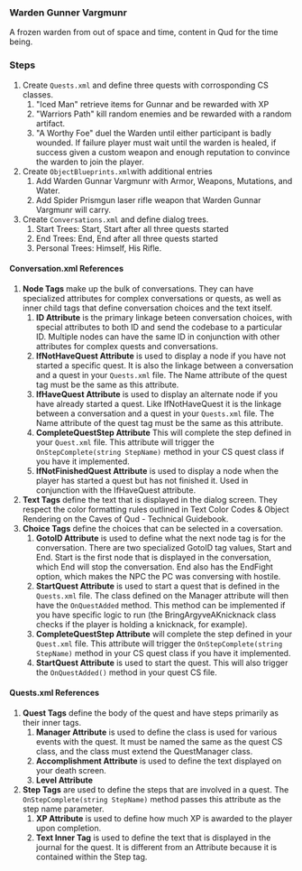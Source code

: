 ### Warden Gunner Vargmunr

A frozen warden from out of space and time, content in Qud for the time being.

### Steps
1. Create `Quests.xml` and define three quests with corrosponding CS classes.
    1. "Iced Man" retrieve items for Gunnar and be rewarded with XP
    2. "Warriors Path" kill random enemies and be rewarded with a random artifact.
    3. "A Worthy Foe" duel the Warden until either participant is badly wounded. If failure player must wait until the warden is healed, if success given a custom weapon and enough reputation to convince the warden to join the player.
2. Create `ObjectBlueprints.xml`with additional entries
    1. Add Warden Gunnar Vargmunr with Armor, Weapons, Mutations, and Water.
    2. Add Spider Prismgun laser rifle weapon that Warden Gunnar Vargmunr will carry.
3. Create `Conversations.xml` and define dialog trees.
    1. Start Trees: Start, Start after all three quests started
    2. End Trees: End, End after all three quests started
    3. Personal Trees: Himself, His Rifle.

#### Conversation.xml References

1. **Node Tags** make up the bulk of conversations. They can have specialized attributes for complex conversations or quests, as well as inner child tags that define conversation choices and the text itself.
   1. **ID Attribute** is the primary linkage beteen conversation choices, with special  attributes to both ID and send the codebase to a particular ID. Multiple nodes can have the same ID in conjunction with other attributes for complex quests and conversations.
   2. **IfNotHaveQuest Attribute** is used to display a node if you have not started a specific quest. It is also the linkage between a conversation and a quest in your `Quests.xml` file. The Name attribute of the quest tag must be the same as this attribute.
   3. **IfHaveQuest Attribute** is used to display an alternate node if you have already started a quest. Like IfNotHaveQuest it is the linkage between a conversation and a quest in your `Quests.xml` file. The Name attribute of the quest tag must be the same as this attribute.
   3. **CompleteQuestStep Attribute** This will complete the step defined in your `Quest.xml` file. This attribute will trigger the `OnStepComplete(string StepName)` method in your CS quest class if you have it implemented.
   4. **IfNotFinishedQuest Attribute** is used to display a node when the player has started a quest but has not finished it. Used in conjunction with the IfHaveQuest attribute.
2. **Text Tags** define the text that is displayed in the dialog screen. They respect the color formatting rules outlined in Text Color Codes & Object Rendering on the 
Caves of Qud - Technical Guidebook.
3. **Choice Tags** define the choices that can be selected in a coversation.
    1. **GotoID Attribute** is used to define what the next node tag is for the conversation. There are two specialized GotoID tag values, Start and End. Start is the first node that is displayed in the conversation, which End will stop the conversation. End also has the EndFight option, which makes the NPC the PC was conversing with hostile.
    2. **StartQuest Attribute** is used to start a quest that is defined in the `Quests.xml` file. The class defined on the Manager attribute will then have the `OnQuestAdded` method. This method can be implemented if you have specific logic to run (the BringArgyveAKnicknack class checks if the player is holding a knicknack, for example).
    3. **CompleteQuestStep Attribute** will complete the step defined in your `Quest.xml` file. This attribute will trigger the `OnStepComplete(string StepName)` method in your CS quest class if you have it implemented.
    4. **StartQuest Attribute** is used to start the quest. This will also trigger the `OnQuestAdded()` method in your quest CS file.

#### Quests.xml References

1. **Quest Tags** define the body of the quest and have steps primarily as their inner tags.
    1. **Manager Attribute** is used to define the class is used for various events with the quest. It must be named the same as the quest CS class, and the class must extend the QuestManager class.
    2. **Accomplishment Attribute** is used to define the text displayed on your death screen.
    3. **Level Attribute**
2. **Step Tags** are used to define the steps that are involved in a quest. The `OnStepComplete(string StepName)` method passes this attribute as the step name parameter.
    1. **XP Attribute** is used to define how much XP is awarded to the player upon completion.
    2. **Text Inner Tag** is used to define the text that is displayed in the journal for the quest. It is different from an Attribute because it is contained within the Step tag.

